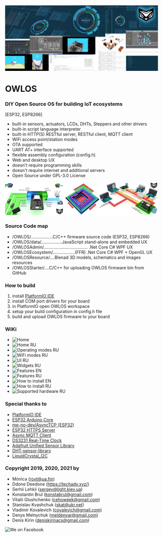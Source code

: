 ![OWLOS UX](https://github.com/KirinDenis/owlos/raw/master/OWLOSResource/images/owlosux.jpg)

# OWLOS 
### DIY Open Source OS for building IoT ecosystems
[ESP32, ESP8266]
- built-in sensors, actuators, LCDs, DHTs, Steppers and other drivers
- built-in script language interpreter 
- built-in HTTP(S) RESTful server, RESTful client, MQTT client
- WiFi access point/station modes
- OTA supported 
- UART AT+ interface supported
- flexible assembly configuration (config.h)
- Web and desktop UX
- doesn't require programming skills
- doesn't require internet and additional servers
- Open Source under GPL-3.0 License 

![OWLOS SCHEME](https://github.com/KirinDenis/owlos/raw/master/OWLOSResource/images/owlos_scheme.jpg)

### Source Code map

- /OWLOS/..................C/C++ firmware source code (ESP32, ESP8266)
- /OWLOS/data/.................JavaScript  stand-alone and embedded UX 
- /OWLOSAdmin/.................................... .Net Core C# WPF UX
- /OWLOSEcosystem/..................(FFR) .Net Core C# WPF + OpenGL UX
- /OWLOSResource/....Blenad 3D models, schematics and images resources
- /OWLOSStarter/....C/C++ for uploading OWLOS firmware bin from GitHub

### How to build

1. install [PlatformIO IDE](https://platformio.org/)
2. install COM port drivers for your board
3. in PlatformIO open OWLOS workspace 
4. setup your build configuration in config.h file
5. build and upload OWLOS firmware to your board

### WiKi

- ![Home](https://github.com/KirinDenis/owlos/wiki)
- ![Home RU](https://github.com/KirinDenis/owlos/wiki/Home-RU)
- ![Оperating modes RU](https://github.com/KirinDenis/owlos/wiki/%D0%9Eperating-modes-RU)
- ![WiFi modes RU](https://github.com/KirinDenis/owlos/wiki/WiFi-modes-RU)
- ![UI RU](https://github.com/KirinDenis/owlos/wiki/UI-RU)
- ![Widgets RU](https://github.com/KirinDenis/owlos/wiki/Widgets-RU) 
- ![Features EN](https://github.com/KirinDenis/owlos/wiki/Features-EN)
- ![Features RU](https://github.com/KirinDenis/owlos/wiki/Features-RU)
- ![How to install EN](https://github.com/KirinDenis/owlos/wiki/How-to-install-EN)
- ![How to install RU](https://github.com/KirinDenis/owlos/wiki/How-to-install-RU)
- ![Supported hardware RU](https://github.com/KirinDenis/owlos/wiki/Supported-hardware-RU)

### Special thanks to

- [PlatformIO IDE](https://platformio.org/)
- [ESP32 Arduino Core](https://github.com/espressif/arduino-esp32)
- [me-no-dev/AsyncTCP (ESP32)](https://github.com/me-no-dev/AsyncTCP)
- [ESP32 HTTPS Server](https://github.com/fhessel/esp32_https_server)
- [Async MQTT Client](http://platformio.org/lib/show/346/AsyncMqttClient)
- [DS3231 Real-Time Clock](http://www.jarzebski.pl/arduino/komponenty/zegar-czasu-rzeczywistego-rtc-ds3231.html)
- [Adafruit Unified Sensor Library](https://github.com/adafruit/Adafruit_Sensor)
- [DHT-sensor-library](https://github.com/adafruit/DHT-sensor-library)
- [LiquidCrystal_I2C](https://gitlab.com/tandembyte/liquidcrystal_i2c)	

### Copyright 2019, 2020, 2021 by

- Mónica (rovt@ua.fm)
- Ddone Deedone (https://techadv.xyz/)
- Serhii Lehkii (sergey@light.kiev.ua)
- Konstantin Brul (konstabrul@gmail.com)
- Vitalii Glushchenko (cehoweek@gmail.com)
- Stanislav Kvashchuk (skat@ukr.net)
- Vladimir Kovalevich (covalevich@gmail.com)
- Denys Melnychuk (meldenvar@gmail.com)
- Denis Kirin (deniskirinacs@gmail.com)

![We on Facebook](https://www.facebook.com/groups/OWLOS)
